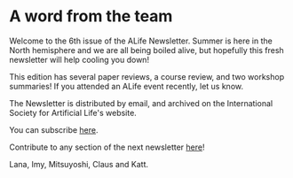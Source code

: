 # A word from the team

Welcome to the 6th issue of the ALife Newsletter. Summer is here in the North hemisphere and we are all being boiled alive, but hopefully this fresh newsletter will help cooling you down!

This edition has several paper reviews, a course review, and two workshop summaries! If you attended an ALife event recently, let us know.

The Newsletter is distributed by email, and archived on the International Society for Artificial Life's website.

You can subscribe [here](https://forms.gle/QpQ68xhvSMt4wiv89).

Contribute to any section of the next newsletter [here](https://forms.gle/jv7FdtdbWVTaTFGd9)!

Lana, Imy, Mitsuyoshi, Claus and Katt.

